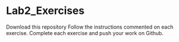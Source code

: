 # Lab2_Exercises
Download this repository
Follow the instructions commented on each exercise. 
Complete each exercise and push your work on Github.
